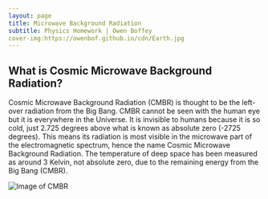 ```yaml
---
layout: page
title: Microwave Background Radiation
subtitle: Physics Homework | Owen Boffey
cover-img:https://owenbof.github.io/cdn/Earth.jpg
---
```


## What is Cosmic Microwave Background Radiation?

Cosmic Microwave Background Radiation (CMBR) is thought to be the left-over radiation from the Big Bang. CMBR cannot be seen with the human eye but it is everywhere in the Universe. It is invisible to humans because it is so cold, just 2.725 degrees above what is known as absolute zero (-2725 degrees). This means its radiation is most visible in the microwave part of the electromagnetic spectrum, hence the name Cosmic Microwave Background Radiation. The temperature of deep space has been measured as around 3 Kelvin, not absolute zero, due to the remaining energy from the Big Bang (CMBR).

<img src="https://owenbof.github.io/cdn/CMBR.png" alt="Image of CMBR">



